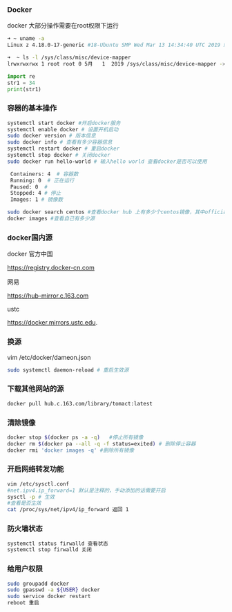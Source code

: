 ### Docker

docker 大部分操作需要在root权限下运行

```bash
➜ ~ uname -a
Linux z 4.18.0-17-generic #18-Ubuntu SMP Wed Mar 13 14:34:40 UTC 2019 x86_64 x86_64 x86_64 GNU/Linux
```

```bash
➜  ~ ls -l /sys/class/misc/device-mapper
lrwxrwxrwx 1 root root 0 5月   1  2019 /sys/class/misc/device-mapper -> ../../devices/virtual/misc/device-mapper
```

```python
import re
str1 = 34
print(str1)
```

### 容器的基本操作

```bash
systemctl start docker #开启docker服务
systemctl enable docker # 设置开机启动
sudo docker version # 版本信息
sudo docker info # 查看有多少容器信息
systemctl restart docker # 重启docker
systemctl stop docker # 关闭docker
sudo docker run hello-world # 输入hello world 查看docker是否可以使用
```

```bash
 Containers: 4  # 容器数
 Running: 0  # 正在运行
 Paused: 0  # 
 Stopped: 4 # 停止
 Images: 1 # 镜像数
```

```bash
sudo docker search centos #查看docker hub 上有多少个centos镜像，其中official是官方的镜像
docker images #查看自己有多少源
```

### docker国内源

docker 官方中国

https://registry.docker-cn.com

网易

https://hub-mirror.c.163.com

ustc

https://docker.mirrors.ustc.edu.

### 换源

vim /etc/docker/dameon.json

```bash
sudo systemctl daemon-reload # 重启生效源
```

### 下载其他网站的源

```bash
docker pull hub.c.163.com/library/tomact:latest
```

### 清除镜像

```bash
docker stop $(docker ps -a -q)   #停止所有镜像
docker rm $(docker pa --all -q -f status=exited) # 删除停止容器
docker rmi 'docker images -q' #删除所有镜像
```

### 开启网络转发功能

```bash
vim /etc/sysctl.conf 
#net.ipv4.ip_forward=1 默认是注释的，手动添加的话需要开启
sysctl -p # 生效
#查看是否生效
cat /proc/sys/net/ipv4/ip_forward 返回 1
```

### 防火墙状态

```bash
systemctl status firwalld 查看状态
systemctl stop firwalld 关闭
```

### 给用户权限

```bash
sudo groupadd docker
sudo gpasswd -a ${USER} docker            
sudo service docker restart        
reboot 重启                                 
```
